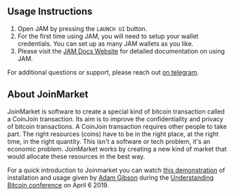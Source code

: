 ## Usage Instructions

1. Open JAM by pressing the `LAUNCH UI` button.
2. For the first time using JAM, you will need to setup your wallet credentials. You can set up as many JAM wallets as you like.
3. Please visit the [JAM Docs Website](https://jamdocs.org/) for detailed documentation on using JAM.

For additional questions or support, please reach out [on telegram](https://t.me/JoinMarketWebUI).

## About JoinMarket

JoinMarket is software to create a special kind of bitcoin transaction called a CoinJoin transaction. Its aim is to improve the confidentiality and privacy of bitcoin transactions.
A CoinJoin transaction requires other people to take part. The right resources (coins) have to be in the right place, at the right time, in the right quantity. This isn't a software or tech problem, it's an economic problem. JoinMarket works by creating a new kind of market that would allocate these resources in the best way.

For a quick introduction to Joinmarket you can watch [this demonstration](https://youtu.be/hwmvZVQ4C4M) of installation and usage given by [Adam Gibson](https://github.com/AdamISZ) during the [Understanding Bitcoin conference](https://understandingbtc.com/) on April 6 2019.
